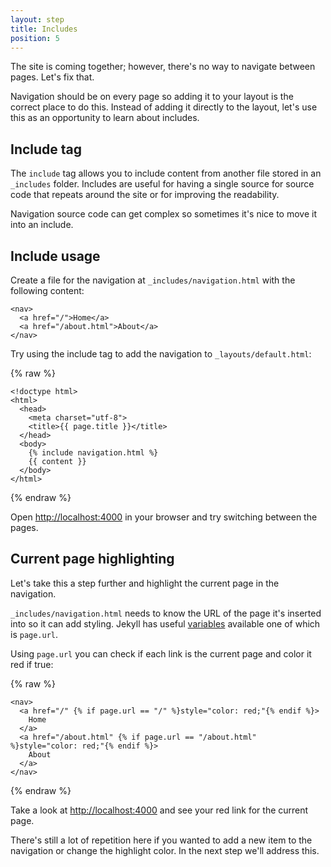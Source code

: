 ```yaml
---
layout: step
title: Includes
position: 5
---
```

The site is coming together; however, there's no way to navigate between
pages. Let's fix that.

Navigation should be on every page so adding it to your layout is the correct
place to do this. Instead of adding it directly to the layout, let's use this
as an opportunity to learn about includes.

## Include tag

The `include` tag allows you to include content from another file stored
in an `_includes` folder. Includes are useful for having a single source for
source code that repeats around the site or for improving the readability.

Navigation source code can get complex so sometimes it's nice to move it into an
include.

## Include usage

Create a file for the navigation at `_includes/navigation.html` with the
following content:

```
<nav>
  <a href="/">Home</a>
  <a href="/about.html">About</a>
</nav>
```

Try using the include tag to add the navigation to `_layouts/default.html`:

{% raw %}
```liquid
<!doctype html>
<html>
  <head>
    <meta charset="utf-8">
    <title>{{ page.title }}</title>
  </head>
  <body>
    {% include navigation.html %}
    {{ content }}
  </body>
</html>
```
{% endraw %}

Open <a href="http://localhost:4000" target="_blank" data-proofer-ignore>http://localhost:4000</a>
in your browser and try switching between the pages.

## Current page highlighting

Let's take this a step further and highlight the current page in the navigation.

`_includes/navigation.html` needs to know the URL of the page it's inserted into
so it can add styling. Jekyll has useful [variables](/docs/variables/) available
one of which is `page.url`.

Using `page.url` you can check if each link is the current page and color it red
if true:

{% raw %}
```liquid
<nav>
  <a href="/" {% if page.url == "/" %}style="color: red;"{% endif %}>
    Home
  </a>
  <a href="/about.html" {% if page.url == "/about.html" %}style="color: red;"{% endif %}>
    About
  </a>
</nav>
```
{% endraw %}

Take a look at <a href="http://localhost:4000" target="_blank" data-proofer-ignore>http://localhost:4000</a>
and see your red link for the current page.

There's still a lot of repetition here if you wanted to add a new item to the
navigation or change the highlight color. In the next step we'll address this.
